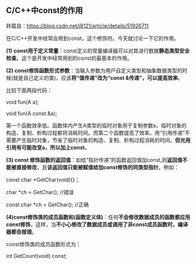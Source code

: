 ## C/C++中const的作用

转载自：https://blog.csdn.net/j8121/article/details/51926711

在C/C++开发中经常会用到const，这个修饰符。今天就讨论一下它的作用。

**(1)** **const用于定义常量**：const定义的常量编译器可以对其进行数据**静态类型安全检查**。这个是开发中经常用到的const的最基本的作用。

**(2)** **const修饰函数形式参数**：当输入参数为用户自定义类型和抽象数据类型的时候(就是自己定义的类)，应该**将“值传递”改为“const &传递”，可以提高效率**。

比较下面两段代码：

void fun(A a);

void fun(A const &a);

第一个函数效率低。函数体内产生A类型的临时对象用于复制参数a，临时对象的构造、复制、析构过程都将消耗时间。而第二个函数提高了效率。用“引用传递”不需要产生临时对象，节省了临时对象的构造、复制、析构过程消耗的时间。**但光用引用有可能改变a，所以加上const**。

**(3) const 修饰函数的返回值**：如给“指针传递”的函数返回值加const,则**返回值不能被直接修改**，且**该返回值只能被赋值给加const修饰的同类型指针**。例如：

const char *GetChar(void){}；

char *ch = GetChar(); //错误

const char *ch = GetChar(); //正确

**(4)const修饰类的成员函数和(函数定义体)**：任何**不会修改数据成员的函数都应用const修饰**，这样，当**不小心修改了数据成员或调用了非const成员函数时，编译器都会报错**。

const修饰类的成员函数形式为：

int GetCount(void) const;

